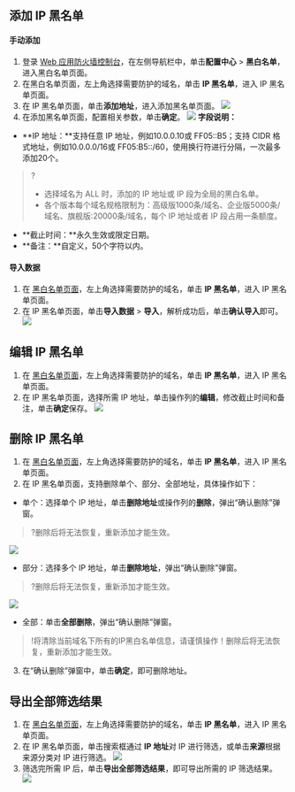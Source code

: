 ## 添加 IP 黑名单
#### 手动添加
1. 登录 [Web 应用防火墙控制台](https://console.cloud.tencent.com/guanjia/tea-iplist)，在左侧导航栏中，单击**配置中心** > **黑白名单**，进入黑白名单页面。
2. 在黑白名单页面，左上角选择需要防护的域名，单击 **IP 黑名单**，进入 IP 黑名单页面。
3. 在 IP 黑名单页面，单击**添加地址**，进入添加黑名单页面。
![](https://qcloudimg.tencent-cloud.cn/raw/c7bd24315d93ab81d9e72e280ac7b81d.png)
4. 在添加黑名单页面，配置相关参数，单击**确定**。
![](https://qcloudimg.tencent-cloud.cn/raw/ebe06ba5a593d5073d4f919fec18bc2a.png)
**字段说明：**
 - **IP 地址：**支持任意 IP 地址，例如10.0.0.10或 FF05::B5；支持 CIDR 格式地址，例如10.0.0.0/16或 FF05:B5::/60，使用换行符进行分隔，一次最多添加20个。
>?
>- 选择域名为 ALL 时，添加的 IP 地址或 IP 段为全局的黑白名单。
>- 各个版本每个域名规格限制为：高级版1000条/域名、企业版5000条/域名、旗舰版:20000条/域名，每个 IP 地址或者 IP 段占用一条额度。
 - **截止时间：**永久生效或限定日期。
 - **备注：**自定义，50个字符以内。

#### 导入数据
1. 在 [黑白名单页面](https://console.cloud.tencent.com/guanjia/tea-iplist)，左上角选择需要防护的域名，单击 **IP 黑名单**，进入 IP 黑名单页面。
2. 在 IP 黑名单页面，单击**导入数据** > **导入**，解析成功后，单击**确认导入**即可。
![](https://qcloudimg.tencent-cloud.cn/raw/9d968c6a6f0aa7760f2d85dcb3a2d436.png)

## 编辑 IP 黑名单
1. 在 [黑白名单页面](https://console.cloud.tencent.com/guanjia/tea-iplist)，左上角选择需要防护的域名，单击 **IP 黑名单**，进入 IP 黑名单页面。
2. 在 IP 黑名单页面，选择所需 IP 地址，单击操作列的**编辑**，修改截止时间和备注，单击**确定**保存。
![](https://qcloudimg.tencent-cloud.cn/raw/efecac233eea085b81db083b50366da4.png)

## 删除 IP 黑名单
1. 在 [黑白名单页面](https://console.cloud.tencent.com/guanjia/tea-iplist)，左上角选择需要防护的域名，单击 **IP 黑名单**，进入 IP 黑名单页面。
2. 在 IP 黑名单页面，支持删除单个、部分、全部地址，具体操作如下：
 - 单个：选择单个 IP 地址，单击**删除地址**或操作列的**删除**，弹出“确认删除”弹窗。
>?删除后将无法恢复，重新添加才能生效。
>
![](https://qcloudimg.tencent-cloud.cn/raw/6d1c66cce48ce2e19392afaa365cbffa.png)
 - 部分：选择多个 IP 地址，单击**删除地址**，弹出“确认删除”弹窗。
>?删除后将无法恢复，重新添加才能生效。
>
 ![](https://qcloudimg.tencent-cloud.cn/raw/3fe416b393ea54ba8ff66c3066344c5b.png)
 - 全部：单击**全部删除**，弹出“确认删除”弹窗。
>!将清除当前域名下所有的IP黑白名单信息，请谨慎操作！删除后将无法恢复，重新添加才能生效。
3. 在“确认删除”弹窗中，单击**确定**，即可删除地址。



## 导出全部筛选结果
1. 在 [黑白名单页面](https://console.cloud.tencent.com/guanjia/tea-iplist)，左上角选择需要防护的域名，单击 **IP 黑名单**，进入 IP 黑名单页面。
2. 在 IP 黑名单页面，单击搜索框通过 **IP 地址**对 IP 进行筛选，或单击**来源**根据来源分类对 IP 进行筛选。
![](https://qcloudimg.tencent-cloud.cn/raw/acf557ce82eb57d47e86daa7c858a07f.png)
3. 筛选完所需 IP 后，单击**导出全部筛选结果**，即可导出所需的 IP 筛选结果。
![](https://qcloudimg.tencent-cloud.cn/raw/d375d83269003b674aa75a71f126acfa.png)
